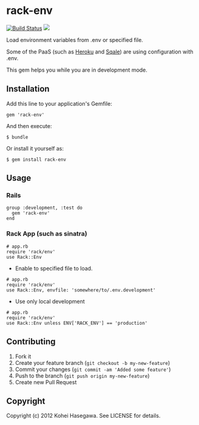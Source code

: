 # rack-env
[![Build Status](https://secure.travis-ci.org/banyan/rack-env.png)](http://travis-ci.org/banyan/rack-env)
[<img src="https://gemnasium.com/banyan/rack-env.png" />](https://gemnasium.com/banyan/rack-env)

Load environment variables from .env or specified file.

Some of the PaaS (such as [Heroku](http://www.heroku.com/) and [Sqale](http://sqale.jp)) are using configuration with .env.

This gem helps you while you are in development mode.

## Installation

Add this line to your application's Gemfile:

    gem 'rack-env'

And then execute:

    $ bundle

Or install it yourself as:

    $ gem install rack-env

## Usage

### Rails

```
group :development, :test do
  gem 'rack-env'
end
```

### Rack App (such as sinatra)

```
# app.rb
require 'rack/env'
use Rack::Env
```

* Enable to specified file to load.

```
# app.rb
require 'rack/env'
use Rack::Env, envfile: 'somewhere/to/.env.development'
```

* Use only local development

```
# app.rb
require 'rack/env'
use Rack::Env unless ENV['RACK_ENV'] == 'production'
```

## Contributing

1. Fork it
2. Create your feature branch (`git checkout -b my-new-feature`)
3. Commit your changes (`git commit -am 'Added some feature'`)
4. Push to the branch (`git push origin my-new-feature`)
5. Create new Pull Request


## Copyright

Copyright (c) 2012 Kohei Hasegawa. See LICENSE for details.
